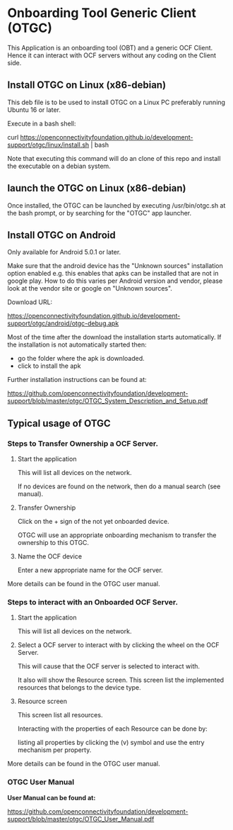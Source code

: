 # Onboarding Tool Generic Client (OTGC)

This Application is an onboarding tool (OBT) and a generic OCF Client.
Hence it can interact with OCF servers without any coding on the Client side.


## Install OTGC on Linux (x86-debian)

This deb file is to be used to install OTGC on a Linux PC preferably running Ubuntu 16 or later.

Execute in a bash shell:

curl https://openconnectivityfoundation.github.io/development-support/otgc/linux/install.sh | bash

Note that executing this command will do an clone of this repo and install the executable on a debian system.

## launch the OTGC on Linux (x86-debian)

Once installed, the OTGC can be launched by executing /usr/bin/otgc.sh at the bash prompt, or by searching for the "OTGC" app launcher.


## Install OTGC on Android

Only available for Android 5.0.1 or later.

Make sure that the android device has the "Unknown sources" installation option enabled
e.g. this enables that apks can be installed that are not in google play. 
How to do this varies per Android version and vendor, please look at the vendor site or google on "Unknown sources".

Download URL:

https://openconnectivityfoundation.github.io/development-support/otgc/android/otgc-debug.apk

Most of the time after the download the installation starts automatically.
If the installation is not automatically started then:
- go the folder where the apk is downloaded.
- click to install the apk

Further installation instructions can be found at:

https://github.com/openconnectivityfoundation/development-support/blob/master/otgc/OTGC_System_Description_and_Setup.pdf



## Typical usage of OTGC

### Steps to Transfer Ownership a OCF Server.

1) Start the application
    
    This will list all devices on the network. 
    
    If no devices are found on the network, then do a manual search (see manual).
    
2) Transfer Ownership

   Click on the + sign of the not yet onboarded device.
   
   OTGC will use an appropriate onboarding mechanism to transfer the ownership to this OTGC.

3) Name the OCF device

   Enter a new appropriate name for the OCF server.

More details can be found in the OTGC user manual.

### Steps to interact with an Onboarded OCF Server.

1) Start the application
    
    This will list all devices on the network. 

2) Select a OCF server to interact with by clicking the wheel on the OCF Server.

   This will cause that the OCF server is selected to interact with.
   
   It also will show the Resource screen.
   This screen list the implemented resources that belongs to the device type.
   
3) Resource screen
   
   This screen list all resources.
   
   Interacting with the properties of each Resource can be done by:
   
   listing all properties by clicking the (v) symbol and use the entry mechanism per property.
   
   
More details can be found in the OTGC user manual.

### OTGC User Manual 
**User Manual can be found at:**

https://github.com/openconnectivityfoundation/development-support/blob/master/otgc/OTGC_User_Manual.pdf





